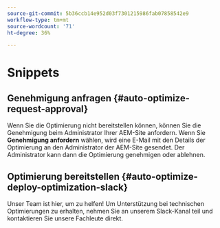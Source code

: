 ```yaml
---
source-git-commit: 5b36ccb14e952d03f7301215986fab07858542e9
workflow-type: tm+mt
source-wordcount: '71'
ht-degree: 36%

---
```

# Snippets

## Genehmigung anfragen {#auto-optimize-request-approval}

Wenn Sie die Optimierung nicht bereitstellen können, können Sie die Genehmigung beim Administrator Ihrer AEM-Site anfordern. Wenn Sie **Genehmigung anfordern** wählen, wird eine E-Mail mit den Details der Optimierung an den Administrator der AEM-Site gesendet. Der Administrator kann dann die Optimierung genehmigen oder ablehnen.

## Optimierung bereitstellen {#auto-optimize-deploy-optimization-slack}

Unser Team ist hier, um zu helfen! Um Unterstützung bei technischen Optimierungen zu erhalten, nehmen Sie an unserem Slack-Kanal teil und kontaktieren Sie unsere Fachleute direkt.

